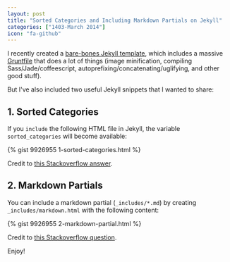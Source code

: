 ```yaml
---
layout: post
title: "Sorted Categories and Including Markdown Partials on Jekyll"
categories: ["1403-March 2014"]
icon: "fa-github"
---
```


I recently created a [bare-bones Jekyll template](http://jekyll.chibi.io/), which includes a massive [Gruntfile](https://github.com/chibicode/jekyll-base-template/blob/gh-pages/Gruntfile.coffee) that does a lot of things (image minification, compiling Sass/Jade/coffeescript, autoprefixing/concatenating/uglifying, and other good stuff).

But I've also included two useful Jekyll snippets that I wanted to share:

## 1. Sorted Categories

If you `include` the following HTML file in Jekyll, the variable `sorted_categories` will become available:

{% gist 9926955 1-sorted-categories.html %}

Credit to [this Stackoverflow answer](http://stackoverflow.com/a/18221512/114157).

## 2. Markdown Partials

You can include a markdown partial (`_includes/*.md`) by creating `_includes/markdown.html` with the following content:

{% gist 9926955 2-markdown-partial.html %}

Credit to [this Stackoverflow question](http://stackoverflow.com/q/7226076/114157).

Enjoy!
